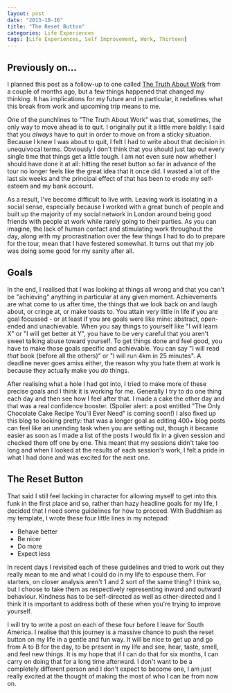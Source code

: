 ```yaml
---
layout: post
date: "2013-10-16"
title: "The Reset Button"
categories: Life Experiences
tags: [Life Experiences, Self Improvement, Work, Thirteen]
---
```


## Previously on...

I planned this post as a follow-up to one called [The Truth About Work](/the-truth-about-work/) from a couple of months ago, but a few things happened that changed my thinking. It has implications for my future and in particular, it redefines what this break from work and upcoming trip means to me.

One of the punchlines to "The Truth About Work" was that, sometimes, the only way to move ahead is to quit. I originally put it a little more baldly: I said that you _always_ have to quit in order to move on from a sticky situation. Because I knew I was about to quit, I felt I had to write about that decision in unequivocal terms. Obviously I don't think that you should just tap out every single time that things get a little tough. I am not even sure now whether I should have done it at all: hitting the reset button so far in advance of the tour no longer feels like the great idea that it once did. I wasted a lot of the last six weeks and the principal effect of that has been to erode my self-esteem and my bank account.

As a result, I've become difficult to live with. Leaving work is isolating in a social sense, especially because I worked with a great bunch of people and built up the majority of my social network in London around being good friends with people at work while rarely going to their parties. As you can imagine, the lack of human contact and stimulating work throughout the day, along with my procrastination over the few things I had to do to prepare for the tour, mean that I have festered somewhat. It turns out that my job was doing some good for my sanity after all.

## Goals

In the end, I realised that I was looking at things all wrong and that you can't be "achieving" anything in particular at any given moment. Achievements are what come to us after time, the things that we look back on and laugh about, or cringe at, or make toasts to. You attain very little in life if you are goal focussed - or at least if you are goals were like mine: abstract, open-ended and unachievable. When you say things to yourself like "I will learn X" or "I will get better at Y", you have to be very careful that you aren't sweet talking abuse toward yourself. To get things done and feel good, you have to make those goals specific and achievable. You can say "I will read *that* book (before all the others)” or "I will run 4km in 25 minutes". A deadline never goes amiss either, the reason why you hate them at work is because they actually make you _do_ things.

After realising what a hole I had got into, I tried to make more of these precise goals and I think it is working for me. Generally I try to do one thing each day and then see how I feel after that. I made a cake the other day and that was a real confidence booster. (Spoiler alert: a post entitled "The Only Chocolate Cake Recipe You'll Ever Need" is coming soon!) I also fixed up this blog to looking pretty: that was a longer goal as editing 400+ blog posts can feel like an unending task when you are setting out, though it became easier as soon as I made a list of the posts I would fix in a given session and checked them off one by one. This meant that my sessions didn't take too long and when I looked at the results of each session's work, I felt a pride in what I had done and was excited for the next one.

## The Reset Button

That said I still feel lacking in character for allowing myself to get into this funk in the first place and so, rather than hazy headline goals for my life, I decided that I need some guidelines for how to proceed. With Buddhism as my template, I wrote these four little lines in my notepad:

- Behave better
- Be nicer
- Do more
- Expect less

In recent days I revisited each of these guidelines and tried to work out they really mean to me and what I could do in my life to espouse them. For starters, on closer analysis aren't 1 and 2 sort of the same thing? I think so, but I choose to take them as respectively representing inward and outward behaviour. Kindness has to be self-directed as well as other-directed and I think it is important to address both of these when you're trying to improve yourself.

I will try to write a post on each of these four before I leave for South America. I realise that this journey is a massive chance to push the reset button on my life in a gentle and fun way. It will be nice to get up and go from A to B for the day, to be present in my life and see, hear, taste, smell, and feel new things. It is my hope that if I can do that for six months, I can carry on doing that for a long time afterward. I don't want to be a completely different person and I don't expect to become one, I am just really excited at the thought of making the most of who I can be from now on.
